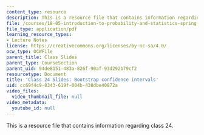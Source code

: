 ```yaml
---
content_type: resource
description: This is a resource file that contains information regarding class 24.
file: /courses/18-05-introduction-to-probability-and-statistics-spring-2014/cc69f4c98343619f004b438dbe40872a_MIT18_05S14_class24-slde-a.pdf
file_type: application/pdf
learning_resource_types:
- Lecture Notes
license: https://creativecommons.org/licenses/by-nc-sa/4.0/
ocw_type: OCWFile
parent_title: Class Slides
parent_type: CourseSection
parent_uid: 94de8151-483a-826f-90af-93d292b79cf2
resourcetype: Document
title: 'Class 24 Slides: Bootstrap confidence intervals'
uid: cc69f4c9-8343-619f-004b-438dbe40872a
video_files:
  video_thumbnail_file: null
video_metadata:
  youtube_id: null
---
```

This is a resource file that contains information regarding class 24.